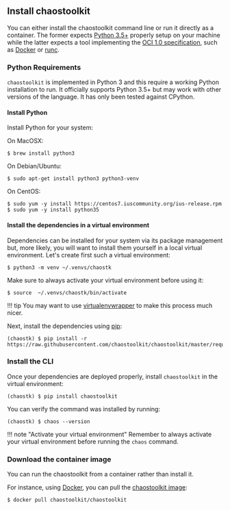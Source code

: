 ## Install chaostoolkit

You can either install the chaostoolkit command line or run it directly as a
container. The former expects [Python 3.5+][python] properly
setup on your machine while the latter expects a tool implementing the
[OCI 1.0 specification][oci], such as [Docker][] or [runc][].

[python]: https://www.python.org/
[oci]: https://www.opencontainers.org/
[runc]: https://github.com/opencontainers/runc

### Python Requirements

`chaostoolkit` is implemented in Python 3 and this require a working Python
installation to run. It officially supports Python 3.5+ but may work with
other versions of the language. It has only been tested against CPython.

#### Install Python

Install Python for your system:

On MacOSX:

```
$ brew install python3
```

On Debian/Ubuntu:

```
$ sudo apt-get install python3 python3-venv
```

On CentOS:

```
$ sudo yum -y install https://centos7.iuscommunity.org/ius-release.rpm
$ sudo yum -y install python35
```

#### Install the dependencies in a virtual environment

Dependencies can be installed for your system via its package management but,
more likely, you will want to install them yourself in a local virtual
environment. Let's create first such a virtual environment:

```
$ python3 -m venv ~/.venvs/chaostk
```

Make sure to always activate your virtual environment before using it:

```
$ source  ~/.venvs/chaostk/bin/activate
```

!!! tip
    You may want to use [virtualenvwrapper][] to make this process much nicer.

[virtualenvwrapper]: https://virtualenvwrapper.readthedocs.io/en/latest/

Next, install the dependencies using [pip][]:

```
(chaostk) $ pip install -r https://raw.githubusercontent.com/chaostoolkit/chaostoolkit/master/requirements.txt
```

[pip]: https://pip.pypa.io/en/stable/

### Install the CLI

Once your dependencies are deployed properly, install `chaostoolkit` in the
virtual environment:

```
(chaostk) $ pip install chaostoolkit
```

You can verify the command was installed by running:

```
(chaostk) $ chaos --version
```

!!! note "Activate your virtual environment"
    Remember to always activate your virtual environment before running the
    `chaos` command.

### Download the container image

You can run the chaostoolkit from a container rather than install it.

For instance, using [Docker][docker], you can pull the
[chaostoolkit image][dockerimage]:

[docker]: https://www.docker.com/
[dockerimage]: https://hub.docker.com/r/chaostoolkit/chaostoolkit/

```
$ docker pull chaostoolkit/chaostoolkit
```
